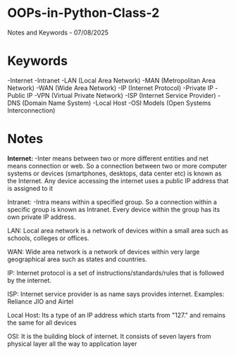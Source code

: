 # OOPs-in-Python-Class-2
Notes and Keywords - 07/08/2025

# Keywords
  -Internet
  -Intranet
  -LAN (Local Area Network)
  -MAN (Metropolitan Area Network)
-WAN (Wide Area Network)
-IP (Internet Protocol)
-Private IP
-Public IP
-VPN (Virtual Private Network)
-ISP (Internet Service Provider)
-DNS (Domain Name System)
-Local Host
-OSI Models (Open Systems Interconnection)

# Notes
<b> Internet: </b>
-Inter means between two or more different entities and net means connection or web. So a connection between two or more computer systems or devices (smartphones, desktops, data center etc) is known as the Internet. Any device accessing the internet uses a public IP address that is assigned to it

Intranet:
-Intra means within a specified group. So a connection within a specific group is known as Intranet. Every device within the group has its own private IP address.

LAN:
Local area network is a network of devices within a small area such as schools, colleges or offices. 

WAN:
Wide area network is a network of devices within very large geographical area such as states and countries.

IP:
Internet protocol is a set of instructions/standards/rules that is followed by the internet.

ISP:
Internet service provider is as name says provides internet. Examples: Reliance JIO and Airtel

Local Host:
Its a type of an IP address which starts from "127." and remains the same for all devices

OSI:
It is the building block of internet. It consists of seven layers from physical layer all the way to application layer
